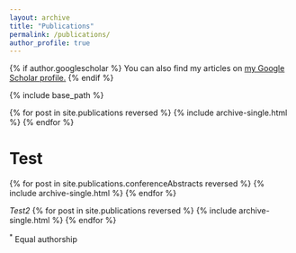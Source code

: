 ```yaml
---
layout: archive
title: "Publications"
permalink: /publications/
author_profile: true
---
```


{% if author.googlescholar %}
  You can also find my articles on <u><a href="{{author.googlescholar}}">my Google Scholar profile</a>.</u>
{% endif %}

{% include base_path %}

{% for post in site.publications reversed %}
  {% include archive-single.html %}
{% endfor %}

Test
==
{% for post in site.publications.conferenceAbstracts reversed %}
  {% include archive-single.html %}
{% endfor %}

*Test2*
{% for post in site.publications reversed %}
  {% include archive-single.html %}
{% endfor %}

<sup>*</sup> Equal authorship